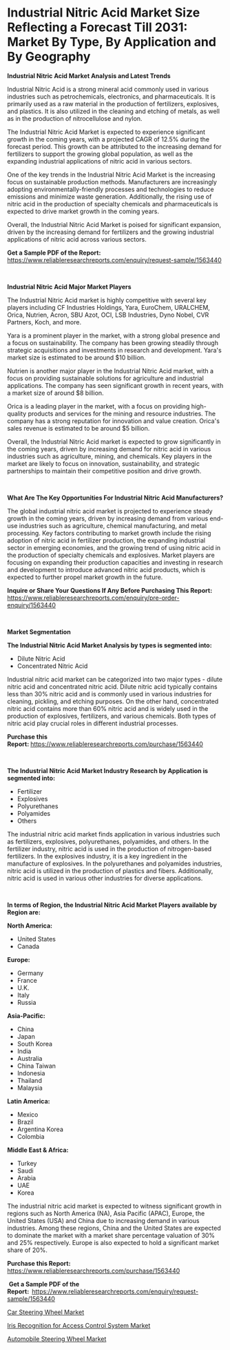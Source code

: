 <p><h1>Industrial Nitric Acid Market Size Reflecting a Forecast Till 2031: Market By Type, By Application and By Geography</h1></p><p><strong>Industrial Nitric Acid Market Analysis and Latest Trends</strong></p>
<p><p>Industrial Nitric Acid is a strong mineral acid commonly used in various industries such as petrochemicals, electronics, and pharmaceuticals. It is primarily used as a raw material in the production of fertilizers, explosives, and plastics. It is also utilized in the cleaning and etching of metals, as well as in the production of nitrocellulose and nylon.</p><p>The Industrial Nitric Acid Market is expected to experience significant growth in the coming years, with a projected CAGR of 12.5% during the forecast period. This growth can be attributed to the increasing demand for fertilizers to support the growing global population, as well as the expanding industrial applications of nitric acid in various sectors.</p><p>One of the key trends in the Industrial Nitric Acid Market is the increasing focus on sustainable production methods. Manufacturers are increasingly adopting environmentally-friendly processes and technologies to reduce emissions and minimize waste generation. Additionally, the rising use of nitric acid in the production of specialty chemicals and pharmaceuticals is expected to drive market growth in the coming years.</p><p>Overall, the Industrial Nitric Acid Market is poised for significant expansion, driven by the increasing demand for fertilizers and the growing industrial applications of nitric acid across various sectors.</p></p>
<p><strong>Get a Sample PDF of the Report:&nbsp;</strong> <a href="https://www.reliableresearchreports.com/enquiry/request-sample/1563440">https://www.reliableresearchreports.com/enquiry/request-sample/1563440</a></p>
<p>&nbsp;</p>
<p><strong>Industrial Nitric Acid Major Market Players</strong></p>
<p><p>The Industrial Nitric Acid market is highly competitive with several key players including CF Industries Holdings, Yara, EuroChem, URALCHEM, Orica, Nutrien, Acron, SBU Azot, OCI, LSB Industries, Dyno Nobel, CVR Partners, Koch, and more.</p><p>Yara is a prominent player in the market, with a strong global presence and a focus on sustainability. The company has been growing steadily through strategic acquisitions and investments in research and development. Yara's market size is estimated to be around $10 billion.</p><p>Nutrien is another major player in the Industrial Nitric Acid market, with a focus on providing sustainable solutions for agriculture and industrial applications. The company has seen significant growth in recent years, with a market size of around $8 billion.</p><p>Orica is a leading player in the market, with a focus on providing high-quality products and services for the mining and resource industries. The company has a strong reputation for innovation and value creation. Orica's sales revenue is estimated to be around $5 billion.</p><p>Overall, the Industrial Nitric Acid market is expected to grow significantly in the coming years, driven by increasing demand for nitric acid in various industries such as agriculture, mining, and chemicals. Key players in the market are likely to focus on innovation, sustainability, and strategic partnerships to maintain their competitive position and drive growth.</p></p>
<p>&nbsp;</p>
<p><strong>What Are The Key Opportunities For Industrial Nitric Acid Manufacturers?</strong></p>
<p><p>The global industrial nitric acid market is projected to experience steady growth in the coming years, driven by increasing demand from various end-use industries such as agriculture, chemical manufacturing, and metal processing. Key factors contributing to market growth include the rising adoption of nitric acid in fertilizer production, the expanding industrial sector in emerging economies, and the growing trend of using nitric acid in the production of specialty chemicals and explosives. Market players are focusing on expanding their production capacities and investing in research and development to introduce advanced nitric acid products, which is expected to further propel market growth in the future.</p></p>
<p><strong>Inquire or Share Your Questions If Any Before Purchasing This Report:</strong> <a href="https://www.reliableresearchreports.com/enquiry/pre-order-enquiry/1563440">https://www.reliableresearchreports.com/enquiry/pre-order-enquiry/1563440</a></p>
<p>&nbsp;</p>
<p><strong>Market Segmentation</strong></p>
<p><strong>The Industrial Nitric Acid Market Analysis by types is segmented into:</strong></p>
<p><ul><li>Dilute Nitric Acid</li><li>Concentrated Nitric Acid</li></ul></p>
<p><p>Industrial nitric acid market can be categorized into two major types - dilute nitric acid and concentrated nitric acid. Dilute nitric acid typically contains less than 30% nitric acid and is commonly used in various industries for cleaning, pickling, and etching purposes. On the other hand, concentrated nitric acid contains more than 60% nitric acid and is widely used in the production of explosives, fertilizers, and various chemicals. Both types of nitric acid play crucial roles in different industrial processes.</p></p>
<p><strong>Purchase this Report:&nbsp;</strong><a href="https://www.reliableresearchreports.com/purchase/1563440">https://www.reliableresearchreports.com/purchase/1563440</a></p>
<p>&nbsp;</p>
<p><strong>The Industrial Nitric Acid Market Industry Research by Application is segmented into:</strong></p>
<p><ul><li>Fertilizer</li><li>Explosives</li><li>Polyurethanes</li><li>Polyamides</li><li>Others</li></ul></p>
<p><p>The industrial nitric acid market finds application in various industries such as fertilizers, explosives, polyurethanes, polyamides, and others. In the fertilizer industry, nitric acid is used in the production of nitrogen-based fertilizers. In the explosives industry, it is a key ingredient in the manufacture of explosives. In the polyurethanes and polyamides industries, nitric acid is utilized in the production of plastics and fibers. Additionally, nitric acid is used in various other industries for diverse applications.</p></p>
<p>&nbsp;</p>
<p><strong>In terms of Region, the Industrial Nitric Acid Market Players available by Region are:</strong></p>
<p>
    <p> <strong> North America: </strong>
        <ul>
            <li>United States</li>
            <li>Canada</li>
        </ul>
        </p> 
    <p> <strong> Europe: </strong>
        <ul>
            <li>Germany</li>
            <li>France</li>
            <li>U.K.</li>
            <li>Italy</li>
            <li>Russia</li>
        </ul>
        </p> 
    <p> <strong> Asia-Pacific: </strong>
        <ul>
            <li>China</li>
            <li>Japan</li>
            <li>South Korea</li>
            <li>India</li>
            <li>Australia</li>
            <li>China Taiwan</li>
            <li>Indonesia</li>
            <li>Thailand</li>
            <li>Malaysia</li>
        </ul>
        </p> 
    <p> <strong> Latin America: </strong>
        <ul>
            <li>Mexico</li>
            <li>Brazil</li>
            <li>Argentina Korea</li>
            <li>Colombia</li>
        </ul>
        </p> 
    <p> <strong> Middle East & Africa: </strong>
        <ul>
            <li>Turkey</li>
            <li>Saudi</li>
            <li>Arabia</li>
            <li>UAE</li>
            <li>Korea</li>
        </ul>
    </p>
    </p>
<p><p>The industrial nitric acid market is expected to witness significant growth in regions such as North America (NA), Asia Pacific (APAC), Europe, the United States (USA) and China due to increasing demand in various industries. Among these regions, China and the United States are expected to dominate the market with a market share percentage valuation of 30% and 25% respectively. Europe is also expected to hold a significant market share of 20%.</p></p>
<p><strong>Purchase this Report: </strong><a href="https://www.reliableresearchreports.com/purchase/1563440">https://www.reliableresearchreports.com/purchase/1563440</a></p>
<p>&nbsp;<strong>Get a Sample PDF of the Report:&nbsp;&nbsp;</strong><a href="https://www.reliableresearchreports.com/enquiry/request-sample/1563440">https://www.reliableresearchreports.com/enquiry/request-sample/1563440</a></p>
<p><strong></strong></p>
<p><p><a href="https://gratis-rainforest-2ca.notion.site/Car-Steering-Wheel-Market-Size-Share-Trends-Analysis-Report-By-Application-Regional-Outlook-Com-aef7b093533e48c0a5899bd0aecc03df">Car Steering Wheel Market</a></p><p><a href="https://metal-farmhouse-e95.notion.site/Iris-Recognition-for-Access-Control-System-Market-Challenges-Opportunities-and-Growth-Drivers-and-bd992a63c36d4f20b499f2009ea34c9b">Iris Recognition for Access Control System Market</a></p><p><a href="https://crocus-run-b5a.notion.site/Automobile-Steering-Wheel-Market-Size-Furnishes-Valuable-Information-Encompassing-Market-Share-Mark-cc935f1634cd4e96aa0dc6fbf15b43e4">Automobile Steering Wheel Market</a></p></p>